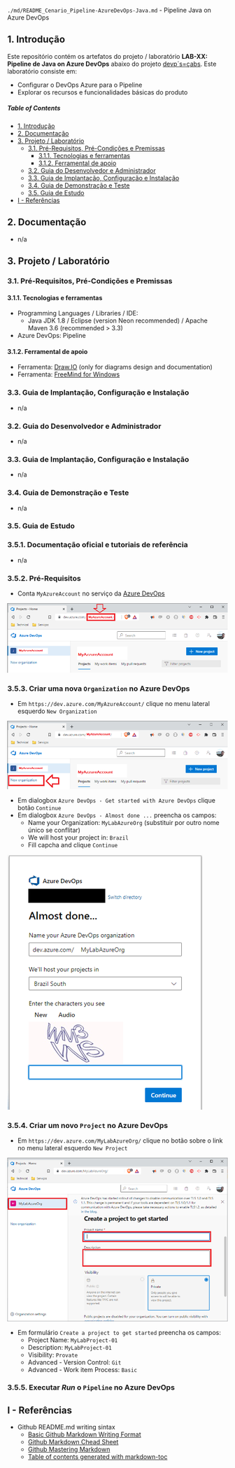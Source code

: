 `./md/README_Cenario_Pipeline-AzureDevOps-Java.md` - Pipeline Java on Azure DevOps

## 1. Introdução

Este repositório contém os artefatos do projeto / laboratório **LAB-XX: Pipeline de Java on Azure DevOps** abaixo do projeto [devp´s=çabs](../README.md). Este laboratório consiste em:
* Configurar o DevOps Azure para o Pipeline
* Explorar os recursos e funcionalidades básicas do produto

##### Table of Contents  
- [1. Introdução](#1-introdução)
- [2. Documentação](#2-documentação)
- [3. Projeto / Laboratório](#3-projeto--laboratório)
  * [3.1. Pré-Requisitos, Pré-Condições e Premissas](#31-pré-requisitos-pré-condições-e-premissas)
    + [3.1.1. Tecnologias e ferramentas](#311-tecnologias-e-ferramentas)
    + [3.1.2. Ferramental de apoio](#312-ferramental-de-apoio)
  * [3.2. Guia do Desenvolvedor e Administrador](#32-guia-do-desenvolvedor-e-administrador)
  * [3.3. Guia de Implantação, Configuração e Instalação](#33-guia-de-implantação-configuração-e-instalação)
  * [3.4. Guia de Demonstração e Teste](#34-guia-de-demonstração-e-teste)
  * [3.5. Guia de Estudo](#35-guia-de-estudo)
- [I - Referências](#i---referências)



## 2. Documentação

* n/a


## 3. Projeto / Laboratório

### 3.1. Pré-Requisitos, Pré-Condições e Premissas

#### 3.1.1. Tecnologias e ferramentas

* Programming Languages / Libraries / IDE:
	* Java JDK 1.8 / Eclipse (version Neon recommended) / Apache Maven 3.6 (recommended > 3.3)
* Azure DevOps: Pipeline

#### 3.1.2. Ferramental de apoio

* Ferramenta: [Draw.IO](https://app.diagrams.net/) (only for diagrams design and documentation)
* Ferramenta: [FreeMind for Windows](https://freemind.br.uptodown.com/windows)


### 3.3. Guia de Implantação, Configuração e Instalação

* n/a


### 3.2. Guia do Desenvolvedor e Administrador

* n/a


### 3.3. Guia de Implantação, Configuração e Instalação

* n/a


### 3.4. Guia de Demonstração e Teste

* n/a


### 3.5. Guia de Estudo

### 3.5.1. Documentação oficial e tutoriais de referência

* n/a

### 3.5.2. Pré-Requisitos

* Conta `MyAzureAccount` no serviço da [Azure DevOps](https://dev.azure.com/)

![Azure DevOps - Home Page](images/azure-devops-pipeline-01.png)

### 3.5.3. Criar uma nova `Organization` no Azure DevOps

* Em `https://dev.azure.com/MyAzureAccount/` clique no menu lateral esquerdo `New Organization`

![Azure DevOps - New Organization](images/azure-devops-pipeline-02.png)

* Em dialogbox `Azure DevOps - Get started with Azure DevOps` clique botão `Continue`
* Em dialogbox `Azure DevOps - Almost done ...` preencha os campos:
  * Name your Organization: `MyLabAzureOrg` (substituir por outro nome único se conflitar)
  * We will host your project in: `Brazil`
  * Fill capcha and clique `Continue`

![Azure DevOps - New Organization](images/azure-devops-pipeline-03.png)

### 3.5.4. Criar um novo `Project` no Azure DevOps

* Em `https://dev.azure.com/MyLabAzureOrg/` clique no botão sobre o link no menu lateral esquerdo `New Project`

![Azure DevOps - New Project](images/azure-devops-pipeline-04.png)

* Em formulário `Create a project to get started` preencha os campos:
  * Project Name: `MyLabProject-01`
  * Description: `MyLabProject-01`
  * Visibility: `Provate`
  * Advanced - Version Control: `Git`
  * Advanced - Work item Process: `Basic`


### 3.5.5. Executar _Run_ o `Pipeline` no Azure DevOps


## I - Referências

* Github README.md writing sintax
  * [Basic Github Markdown Writing Format](https://docs.github.com/pt/free-pro-team@latest/github/writing-on-github/basic-writing-and-formatting-syntax)  
  * [Github Markdown Chead Sheet](https://guides.github.com/pdfs/markdown-cheatsheet-online.pdf)
  * [Github Mastering Markdown](https://guides.github.com/features/mastering-markdown/#what)
  * [Table of contents generated with markdown-toc](http://ecotrust-canada.github.io/markdown-toc/)


